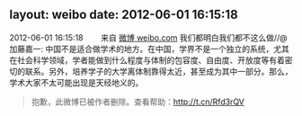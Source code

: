 layout: weibo
date: 2012-06-01 16:15:18
---
2012-06-01 16:15:18  &nbsp;&nbsp;&nbsp;&nbsp;&nbsp;&nbsp; 来自 <a href="http://weibo.com/" rel="nofollow">微博 weibo.com</a>
我们都明白我们都不这么做//@加藤嘉一: 中国不是适合做学术的地方。在中国，学界不是一个独立的系统，尤其在社会科学领域，学者能做到什么程度与体制的包容度、自由度、开放度等有着密切的联系。另外，培养学子的大学离体制靠得太近，甚至成为其中一部分。那么，学术大家不太可能出现是天经地义的。
>  抱歉，此微博已被作者删除。查看帮助：http://t.cn/Rfd3rQV
